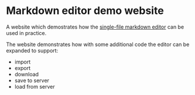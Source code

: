 # Markdown editor demo website

A website which demostrates how the [single-file markdown editor](https://github.com/luchev/markdown-editor) can be used in practice.

The website demonstrates how with some additional code the editor can be expanded to support:
- import
- export
- download
- save to server
- load from server
